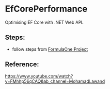 # EfCorePerformance

Optimising EF Core  with .NET Web API.


## Steps:
- follow steps from [FormulaOne Project](https://github.com/khattab88/formulaone)


## Reference:
https://www.youtube.com/watch?v=FMhhp56qCAQ&ab_channel=MohamadLawand
